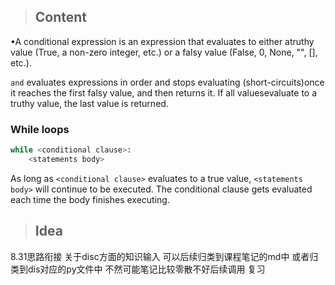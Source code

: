 > ## Content
•A conditional expression is an expression that evaluates to either atruthy value (True, a non-zero integer, etc.) or a falsy value (False, 0, None, "", [], etc.).

`and` evaluates expressions in order and stops evaluating (short-circuits)once it reaches the first falsy value, and then returns it. If all valuesevaluate to a truthy value, the last value is returned.


### While loops
``` python
while <conditional clause>:
    <statements body>
```
As long as `<conditional clause>` evaluates to a true value, `<statements body>` will continue to be executed. The conditional clause gets evaluated each time the body finishes executing.

> ## Idea 
8.31思路衔接 关于disc方面的知识输入 可以后续归类到课程笔记的md中 或者归类到dis对应的py文件中
不然可能笔记比较零散不好后续调用 复习